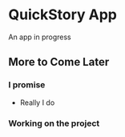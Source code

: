 # QuickStory App

An app in progress

## More to Come Later

### I promise

* Really I do

### Working on the project



